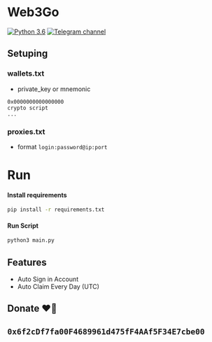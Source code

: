 # Web3Go

[![Python 3.6](https://img.shields.io/badge/python-3.10-blue.svg)](https://www.python.org/downloads/release/python-31011/)
[![Telegram channel](https://img.shields.io/endpoint?url=https://runkit.io/damiankrawczyk/telegram-badge/branches/master?url=https://t.me/cryptoscriptx)](https://t.me/cryptoscriptx)

## Setuping
### wallets.txt
- private_key or mnemonic
```
0x0000000000000000
crypto script
...
```
### proxies.txt
- format `login:password@ip:port`

# Run

#### Install requirements
```sh
pip install -r requirements.txt
```
#### Run Script
```sh
python3 main.py
```

## Features

- Auto Sign in Account
- Auto Claim Every Day (UTC)

## Donate ❤️‍🔥
## `0x6f2cDf7fa00F4689961d475fF4AAf5F34E7cbe00`
